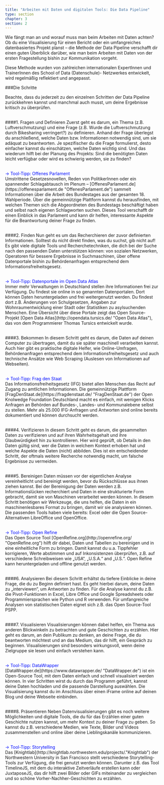 ```yaml
---
title: "Arbeiten mit Daten und digitalen Tools: Die Data Pipeline"
type: section
chapter: 3
section: 2
---
```


Wie fängt man an und worauf muss man beim Arbeiten mit Daten
achten? Ob du eine Visualisierung für einen Bericht oder ein umfangreiches
datenbasiertes Projekt planst – die Methode der Data
Pipeline verschafft dir einen guten Überblick darüber, wie man
beim Arbeiten mit Daten von der ersten Fragestellung bishin zur
Kommunikation vorgeht.


Diese Methode wurden von zahlreichen internationalen
ExpertInnen und TrainerInnen des School of Data (Datenschule)-
Netzwerkes entwickelt, wird regelmäßig reflektiert und
angepasst.

###Die Schritte

Beachte, dass du jederzeit zu den einzelnen Schritten der Data
Pipeline zurückkehren kannst und manchmal auch musst, um
deine Ergebnisse kritisch zu überprüfen.<br><br>


####1. Fragen und Definieren
Zuerst geht es darum, ein Thema (z.B. Luftverschmutzung) und
eine Frage (z.B. Wurde die Luftverschmutzung durch Bikesharing
verringert?) zu definieren. Anhand der Frage überlegst du
anschließend, welche Daten bzw. Informationen notwendig sind,
um sie adäquat zu beantworten. Je spezifischer du die Frage
formulierst, desto einfacher kannst du einschätzen, welche
Daten wichtig sind. Und das wiederum hilft bei der Planung des
Projekts: Sind die benötigten Daten leicht verfügbar oder wird
es schwierig werden, sie zu finden?<br><br>

<div style="color: #000CFF;">→ Tool-Tipp: Offenes Parlament</div>
Umstrittene Gesetzesnovellen, Reden von PolitikerInnen oder
ein spannender Schlagabtausch im Plenum – [OffenesParlament.de](https://offenesparlament.de "OffenesParlament.de") sammelt Informationen über die Arbeit des Bundestages aus der gesamten 18. Wahlperiode. Über die gemeinnützige
Plattform kannst du herausfinden, mit welchen Themen sich
die Abgeordneten des Bundestags beschäftigt haben und selbst
nach eigenen Schlagworten suchen. Dieses Tool verschafft dir
einen Einblick in das Parlament und kann dir helfen, interessante
Aspekte für die Beantwortung deiner Frage zu finden.<br><br>

####2. Finden
Nun geht es um das Recherchieren der zuvor definierten Informationen.
Solltest du nicht direkt finden, was du suchst, gib nicht
auf! Es gibt viele digitale Tools und Recherchetechniken, die dich
bei der Suche nach den passenden Daten unterstützen können:
von sozialen Netzwerken, Operatoren für bessere Ergebnisse in
Suchmaschinen, über offene Datenportale bishin zu Behördenanfragen
entsprechend dem Informationsfreiheitsgesetz.<br><br>

<div style="color: #000CFF;">→ Tool-Tipp: Datenportale im Open Data Atlas</div>
Immer mehr Verwaltungen in Deutschland stellen ihre Informationen
frei zur Verfügung. Du findest sie online in so genannten
Datenportalen. Dort können Daten heruntergeladen und frei
weitergenutzt werden. Du findest dort z.B. Änderungen von
Schulgesetzen, Angaben zur Wohnraumentwicklung einer Stadt
oder Statistiken zu asylsuchenden Menschen. Eine Übersicht über
diese Portale zeigt das Open Source-Projekt [Open Data Atlas](http://opendata.tursics.de/ "Open Data Atlas"), das
von dem Programmierer Thomas Tursics entwickelt wurde.<br><br>

####3. Bekommen
In diesem Schritt geht es darum, die Daten auf deinen Computer
zu übertragen, damit du sie später maschinell verarbeiten kannst.
Auch hier gibt es praktische digitale Helfer, wie Online-Umfragen,
Behördenanfragen entsprechend dem Informationsfreiheitsgesetz
und auch technische Ansätze wie Web Scraping (Auslesen
von Informationen auf Webseiten).<br><br>

<div style="color: #000CFF;">→ Tool-Tipp: Frag den Staat</div>
Das Informationsfreiheitsgesetz (IFG) bietet allen Menschen das
Recht auf Zugang zu amtlichen Informationen. Die gemeinnützige
Plattform [FragDenStaat.de](https://fragdenstaat.de/ "FragDenStaat.de") der Open Knolwedge Foundation
Deutschland macht es einfach, mit wenigen Klicks Anfragen an
Behörden auf Bundes-, Landes- und Kommunalebene selbst zu
stellen. Mehr als 25.000 IFG-Anfragen und Antworten sind online
bereits dokumentiert und können durchsucht werden.<br><br>

####4. Verifizieren
In diesem Schritt geht es darum, die gesammelten Daten zu verifizieren
und auf ihren Wahrheitsgehalt und ihre Glaubwürdigkeit
hin zu kontrollieren. Hier wird geprüft, ob Details in den Daten
gültig sind, wer die Daten in welchem Kontext erhoben hat und
welche Aspekte die Daten (nicht) abbilden. Dies ist ein entscheidender
Schritt, der oftmals weitere Recherche notwendig macht,
um falsche Ergebnisse zu vermeiden.<br><br>

####5. Bereinigen
Daten müssen vor der eigentlichen Analyse vereinheitlicht und
bereinigt werden, bevor du Rückschlüsse aus ihnen ziehen kannst.
Bei der Bereinigung der Daten werden z.B. Informationslücken
recherchiert und Daten in eine strukturierte Form gebracht, damit
sie von Maschinen verarbeitet werden können. In diesem Schritt
benötigen wir Werkzeuge, die uns helfen, die Daten in ein maschinenlesbares
Format zu bringen, damit wir sie analysieren können.
Die passenden Tools haben viele bereits: Excel oder die Open
Source-Alternativen LibreOffice und OpenOffice.<br><br>

<div style="color: #000CFF;">→ Tool-Tipp: Open Refine</div>
Das Open Source Tool [OpenRefine.org](http://openrefine.org/ "OpenRefine.org") hilft dir dabei, Daten und
Tabellen zu bereinigen und in eine einheitliche Form zu bringen.
Damit kannst du u.a. Tippfehler korrigieren, Werte abstimmen
und auf Inkonsistenzen überprüfen, z.B. auf verschiedene
Schreibweisen wie „USA“, „U.S.A.“ and „U.S.“. Open Refine kann
heruntergeladen und offline genutzt werden.<br><br>

####6. Analysieren
Bei diesem Schritt erhältst du tiefere Einblicke in deine Frage,
die du zu Beginn definiert hast. Es geht hierbei darum, deine
Daten zu „interviewen“, um Antworten zu finden. Für die Analyse
kannst du z.B. die Pivot-Funktionen in Excel, Libre Office und
Google Spreadsheets oder Programmiersprachen wie Python
und R verwenden. Für umfangreiche Analysen von statistischen
Daten eignet sich z.B. das Open Source-Tool PSPP.<br><br>

####7. Visualisieren
Visualisierungen können dabei helfen, ein Thema aus anderen
Blickwinkeln zu betrachten und gute Geschichten zu erzählen.
Hier geht es darum, an dein Publikum zu denken, an deine Frage,
die du beantworten möchtest und an das Medium, das dir hilft,
ein Gespräch zu beginnen. Visualisierungen sind besonders
wirkungsvoll, wenn deine Zielgruppe sie lesen und einfach verstehen
kann.<br><br>

<div style="color: #000CFF;">→ Tool-Tipp: DataWrapper</div>
[DataWrapper.de](https://www.datawrapper.de/ "DataWrapper.de") ist ein Open-Source Tool, mit dem Daten einfach
und schnell visualisiert werden können. In vier Schritten wirst
du durch das Programm geführt, kannst deine Daten hochladen
und die passende Darstellung auswählen. Die Visualisierung
kannst du im Anschluss über einen iFrame online auf deinen Blog
und deine Webseite einbinden.<br><br>

####8. Präsentieren
Neben Datenvisualisierungen gibt es noch weitere Möglichkeiten
und digitale Tools, die du für das Erzählen einer guten Geschichte
nutzen kannst, um mehr Kontext zu deiner Frage zu geben. So
kannst du z.B. verschiedene Medien, wie Texte, Bilder und Videos
zusammenstellen und online über deine Lieblingskanäle kommunizieren.<br><br>

<div style="color: #000CFF;">→ Tool-Tipp: Storytelling</div>
Das [Knightlab](http://knightlab.northwestern.edu/projects/."Knightlab") der Northwestern University in San Francisco
stellt verschiedene Storytelling-Tools zur Verfügung, die frei
genutzt werden können. Darunter z.B. das Tool TimelineJS, mit
dem du interaktive Zeitverläufe erstellen kann oder JuxtaposeJS,
das dir hilft zwei Bilder oder GIFs miteinander zu vergleichen
und so schöne Vorher-Nachher-Geschichten zu erzählen.